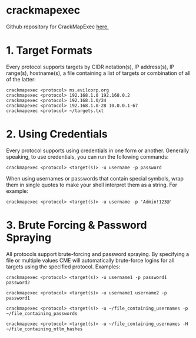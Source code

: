 # crackmapexec

Github repository for CrackMapExec [here.](https://github.com/Porchetta-Industries/CrackMapExec)

# 1. Target Formats

Every protocol supports targets by CIDR notation(s), IP address(s), IP range(s), hostname(s), a file containing a list of targets or combination of all of the latter:

```shell 
crackmapexec <protocol> ms.evilcorp.org
crackmapexec <protocol> 192.168.1.0 192.168.0.2
crackmapexec <protocol> 192.168.1.0/24
crackmapexec <protocol> 192.168.1.0-28 10.0.0.1-67
crackmapexec <protocol> ~/targets.txt
```

# 2. Using Credentials

Every protocol supports using credentials in one form or another. Generally speaking, to use credentials, you can run the following commands:

```shell
crackmapexec <protocol> <target(s)> -u username -p password
```
When using usernames or passwords that contain special symbols, wrap them in single quotes to make your shell interpret them as a string.
For example:
```shell
crackmapexec <protocol> <target(s)> -u username -p 'Admin!123@'
```
# 3. Brute Forcing & Password Spraying

All protocols support brute-forcing and password spraying. By specifying a file or multiple values CME will automatically brute-force logins for all targets using the specified protocol. Examples:

```shell
crackmapexec <protocol> <target(s)> -u username1 -p password1 password2
```
```shell
crackmapexec <protocol> <target(s)> -u username1 username2 -p password1
```
```shell
crackmapexec <protocol> <target(s)> -u ~/file_containing_usernames -p ~/file_containing_passwords
```
```shell
crackmapexec <protocol> <target(s)> -u ~/file_containing_usernames -H ~/file_containing_ntlm_hashes
```